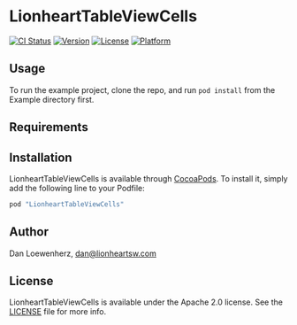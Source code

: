 # LionheartTableViewCells

[![CI Status](http://img.shields.io/travis/lionheart/LionheartTableViewCells.svg?style=flat)](https://travis-ci.org/lionheart/LionheartTableViewCells)
[![Version](https://img.shields.io/cocoapods/v/LionheartTableViewCells.svg?style=flat)](http://cocoapods.org/pods/LionheartTableViewCells)
[![License](https://img.shields.io/cocoapods/l/LionheartTableViewCells.svg?style=flat)](http://cocoapods.org/pods/LionheartTableViewCells)
[![Platform](https://img.shields.io/cocoapods/p/LionheartTableViewCells.svg?style=flat)](http://cocoapods.org/pods/LionheartTableViewCells)

## Usage

To run the example project, clone the repo, and run `pod install` from the Example directory first.

## Requirements

## Installation

LionheartTableViewCells is available through [CocoaPods](http://cocoapods.org). To install
it, simply add the following line to your Podfile:

```ruby
pod "LionheartTableViewCells"
```

## Author

Dan Loewenherz, dan@lionheartsw.com

## License

LionheartTableViewCells is available under the Apache 2.0 license. See the [LICENSE](LICENSE) file for more info.

